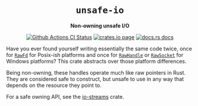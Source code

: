<div align="center">
  <h1><code>unsafe-io</code></h1>

  <p>
    <strong>Non-owning unsafe I/O</strong>
  </p>

  <p>
    <a href="https://github.com/sunfishcode/unsafe-io/actions?query=workflow%3ACI"><img src="https://github.com/sunfishcode/unsafe-io/workflows/CI/badge.svg" alt="Github Actions CI Status" /></a>
    <a href="https://crates.io/crates/unsafe-io"><img src="https://img.shields.io/crates/v/unsafe-io.svg" alt="crates.io page" /></a>
    <a href="https://docs.rs/unsafe-io"><img src="https://docs.rs/unsafe-io/badge.svg" alt="docs.rs docs" /></a>
  </p>
</div>

Have you ever found yourself writing essentially the same code twice, once
for [`RawFd`] for Posix-ish platforms and once for [`RawHandle`] or
[`RawSocket`] for Windows platforms? This crate abstracts over those platform
differences.

Being non-owning, these handles operate much like raw pointers in Rust. They
are considered safe to construct, but unsafe to use in any way that depends on
the resource they point to.

For a safe owning API, see the [io-streams] crate.

[`RawFd`]: https://doc.rust-lang.org/std/os/unix/io/type.RawFd.html
[`RawHandle`]: https://doc.rust-lang.org/std/os/windows/io/type.RawHandle.html
[`RawSocket`]: https://doc.rust-lang.org/std/os/windows/io/type.RawSocket.html
[io-streams]: https://github.com/sunfishcode/io-streams/
